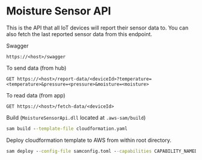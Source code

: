 # Moisture Sensor API

This is the API that all IoT devices will report their sensor data to. You can also fetch the last reported sensor data from this endpoint.

Swagger

```
https://<host>/swagger
```

To send data (from hub)

```
GET https://<host>/report-data/<deviceId>?temperature=<temperature>&pressure=<pressure>&moisture=<moisture>
```

To read data (from app)

```
GET https://<host>/fetch-data/<deviceId>
```

Build (`MoistureSensorApi.dll` located at `.aws-sam/build`)

```cmd
sam build --template-file cloudformation.yaml
```

Deploy cloudformation template to AWS from within root directory.

```cmd
sam deploy --config-file samconfig.toml --capabilities CAPABILITY_NAMED_IAM --no-confirm-changeset
```
